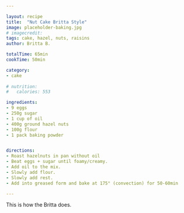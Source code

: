 ```yaml
---

layout: recipe
title:  "Nut Cake Britta Style"
image: placeholder-baking.jpg
# imagecredit: 
tags: cake, hazel, nuts, raisins 
author: Britta B.

totalTime: 65min
cookTime: 50min

category: 
- cake 
  
# nutrition:
#   calories: 553

ingredients:
- 9 eggs 
- 250g sugar
- 1 cup of oil
- 400g ground hazel nuts
- 100g flour 
- 1 pack baking powder


directions:
- Roast hazelnuts in pan without oil
- Beat eggs + sugar until foamy/creamy. 
- Add oil to the mix.
- Slowly add flour.
- Slowly add rest.
- Add into greased form and bake at 175° (convection) for 50-60min 

---
```


This is how the Britta does.



